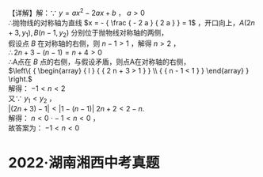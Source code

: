 【详解】解：∵ $y = a x ^ { 2 } - 2 a x + b$ ， $a > 0$   
∴抛物线的对称轴为直线 $x = - { \frac { - 2 a } { 2 a } } = 1$ ，开口向上，$A \left( 2 n + 3 , y _ { 1 } \right) , B \left( n - 1 , y _ { 2 } \right)$ 分别位于抛物线对称轴的两侧，  
假设点 $B$ 在对称轴的右侧，则 $n - 1 > 1$ ，解得 $n > 2$ ，  
$\therefore 2 n + 3 - ( n - 1 ) = n + 4 > 0$   
∴A点在 $B$ 点的右侧，与假设矛盾，则点A在对称轴的右侧，  
$\left\{ { \begin{array} { l } { { 2 n + 3 > 1 } } \\ { { n - 1 < 1 } } \end{array} } \right.$   
解得： $- 1 < n < 2$   
又∵ $y _ { 1 } < y _ { 2 }$ ，  
$\left| \left( 2 n + 3 \right) - 1 \right| < \left| 1 - \left( n - 1 \right) \right|$ $2 n + 2 < 2 - n .$   
解得： $n < 0$ $\cdot - 1 < n < 0$ ，  
故答案为： $- 1 < n < 0$

# 2022·湖南湘西中考真题
